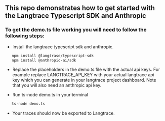 ## This repo demonstrates how to get started with the Langtrace Typescript SDK and Anthropic

### To get the demo.ts file working you will need to follow the following steps:

* Install the langtrace typescript sdk and anthropic.
```sh
   npm install @langtrase/typescript-sdk
   npm install @anthropic-ai/sdk
```

* Replace the placeholders in the demo.ts file with the actual api keys. For example replace LANGTRACE_API_KEY with your actual langtrace api key which you can generate in your langtrace project dashboard. Note that you will also need an anthropic api key.

* Run ts-node demo.ts in your terminal

```sh
   ts-node demo.ts
```
* Your traces should now be exported to Langtrace. 

